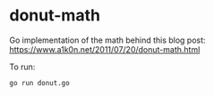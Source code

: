 # donut-math
Go implementation of the math behind this blog post: https://www.a1k0n.net/2011/07/20/donut-math.html

To run: 
```
go run donut.go

```
